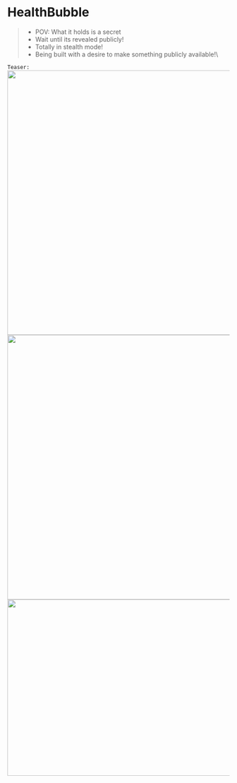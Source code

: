 # HealthBubble

> + POV: What it holds is a secret
> + Wait until its revealed publicly!
> + Totally in stealth mode!
> + Being built with a desire to make something publicly available!\


```Teaser:```
\
<img src="https://thehealthcaretechnologyreport.com/wp-content/uploads/2019/02/hc-bubble.jpg"  width="600px">
\
<img src="https://static.vecteezy.com/system/resources/previews/009/347/301/original/crab-animals-ocean-free-png.png" width="600px" height="600px" >
\
<img src="https://d2jx2rerrg6sh3.cloudfront.net/image-handler/picture/2020/7/shutterstock_141299494.jpg" width="600px" height="400px" >
